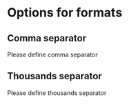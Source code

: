 # Options for formats

## Comma separator

Please define comma separator

## Thousands separator

Please define thousands separator

